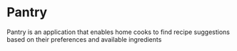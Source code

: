 # Pantry

Pantry is an application that enables home cooks to find recipe suggestions based on their preferences and available ingredients
